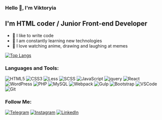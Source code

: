 ### Hello 👋, I'm Viktoryia
## I'm HTML coder / Junior Front-end Developer

- 💪 I like to write code
- 🥅 I am constantly learning new technologies
- 🎉 I love watching anime, drawing and laughing at memes
 
[![Top Langs](https://github-readme-stats.vercel.app/api/top-langs/?username=V-Svistunova&theme=dark&hide=jupyter%20notebook,vue,go&langs_count=8&layout=compact)](https://github.com/V-Svistunova/)

### Languages and Tools:

![HTML5](https://img.shields.io/badge/-HTML5-090909?style=for-the-badge&logo=HTML5)
![CSS3](https://img.shields.io/badge/-CSS3-090909?style=for-the-badge&logo=CSS3)
![Less](https://img.shields.io/badge/-Less-090909?style=for-the-badge&logo=Less)
![SCSS](https://img.shields.io/badge/-SCSS-090909?style=for-the-badge&logo=SASS) 
![JavaScript](https://img.shields.io/badge/-JavaScript-090909?style=for-the-badge&logo=JavaScript)
![jquery](https://img.shields.io/badge/-jquery-090909?style=for-the-badge&logo=jquery)
![React](https://img.shields.io/badge/-React-090909?style=for-the-badge&logo=react)
![WordPress](https://img.shields.io/badge/-WordPress-090909?style=for-the-badge&logo=WordPress)
![PHP](https://img.shields.io/badge/-PHP-090909?style=for-the-badge&logo=PHP)
![MySQL](https://img.shields.io/badge/-MySQL-090909?style=for-the-badge&logo=MySQL)
![Webpack](https://img.shields.io/badge/-Webpack-090909?style=for-the-badge&logo=Webpack)
![Gulp](https://img.shields.io/badge/-Gulp-090909?style=for-the-badge&logo=Gulp)
![Bootstrap](https://img.shields.io/badge/-Bootstrap-090909?style=for-the-badge&logo=Bootstrap)
![VSCode](https://img.shields.io/badge/-VSCode-090909?style=for-the-badge&logo=visualstudiocode)  
![Git](https://img.shields.io/badge/-Git-090909?style=for-the-badge&logo=Git)

### Follow Me:

[![Telegram](https://img.shields.io/badge/-Telegram-090909?style=for-the-badge&logo=telegram&logoColor=27A0D9)](https://t.me/Viktoryia_Svistunova)
[![Instagram](https://img.shields.io/badge/-Instagram-090909?style=for-the-badge&logo=instagram&logoColor=B4068E)](https://www.instagram.com/viktoryia_svist/)
[![LinkedIn](https://img.shields.io/badge/-LinkedIn-090909?style=for-the-badge&logo=linkedin&logoColor=007BB6)](https://www.linkedin.com/in/viktoryia-svistunova/)
